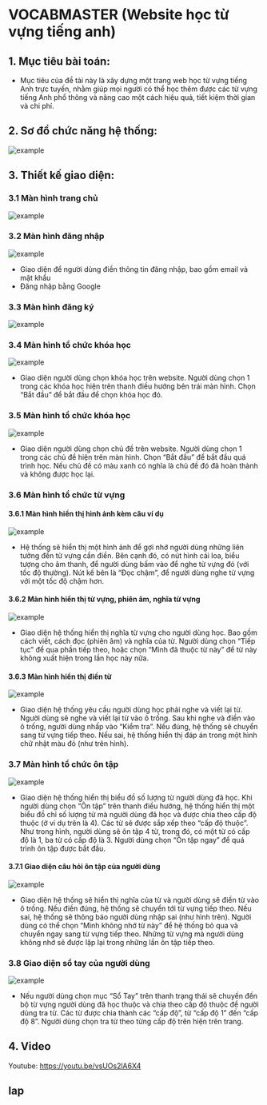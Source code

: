 # VOCABMASTER (Website học từ vựng tiếng anh)

## 1. Mục tiêu bài toán:

- Mục tiêu của đề tài này là xây dựng một trang web học từ vựng tiếng Anh trực tuyến, nhằm giúp mọi người có thể học thêm được các từ vựng tiếng Anh phổ thông và nâng cao một cách hiệu quả, tiết kiệm thời gian và chi phí.

## 2. Sơ đồ chức năng hệ thống:

![example](../web_vocab_master/imgReadme/SoDoHeThong.jpg)

## 3. Thiết kế giao diện:

### 3.1 Màn hình trang chủ

![example](../web_vocab_master/imgReadme/HomePage.png)

### 3.2 Màn hình đăng nhập

![example](../web_vocab_master/imgReadme/login.png)

- Giao diện để người dùng điền thông tin đăng nhập, bao gồm email và mật khẩu
- Đăng nhập bằng Google

### 3.3 Màn hình đăng ký

![example](../web_vocab_master/imgReadme/signup.png)

### 3.4 Màn hình tổ chức khóa học

![example](../web_vocab_master/imgReadme/KhoaHoc.png)

- Giao diện người dùng chọn khóa học trên website. Người dùng chọn 1 trong các khóa học hiện trên thanh điều hướng bên trái màn hình. Chọn “Bắt đầu” để bắt đầu để chọn khóa học đó.

### 3.5 Màn hình tổ chức khóa học

![example](../web_vocab_master/imgReadme/BaiHoc.png)

- Giao diện người dùng chọn chủ đề trên website. Người dùng chọn 1 trong các chủ đề hiện trên màn hình. Chọn “Bắt đầu” để bắt đầu quá trình học. Nếu chủ đề có màu xanh có nghĩa là chủ đề đó đã hoàn thành và không được học lại.

### 3.6 Màn hình tổ chức từ vựng

#### 3.6.1 Màn hình hiển thị hình ảnh kèm câu ví dụ

![example](../web_vocab_master/imgReadme/TuVung1.png)

- Hệ thống sẽ hiển thị một hình ảnh để gợi nhớ người dùng những liên tưởng đến từ vựng cần điền. Bên cạnh đó, có nút hình cái loa, biểu tượng cho âm thanh, để người dùng bấm vào để nghe từ vựng đó (với tốc độ thường). Nút kế bên là “Đọc chậm”, để người dùng nghe từ vựng với một tốc độ chậm hơn.

#### 3.6.2 Màn hình hiển thị từ vựng, phiên âm, nghĩa từ vựng

![example](../web_vocab_master/imgReadme/TuVung2.png)

- Giao diện hệ thống hiển thị nghĩa từ vựng cho người dùng học. Bao gồm cách viết, cách đọc (phiên âm) và nghĩa của từ. Người dùng chọn “Tiếp tục” để qua phần tiếp theo, hoặc chọn “Mình đã thuộc từ này” để từ này không xuất hiện trong lần học này nữa.

#### 3.6.3 Màn hình hiển thị điền từ

![example](../web_vocab_master/imgReadme/TuVung3.png)

- Giao diện hệ thống yêu cầu người dùng học phải nghe và viết lại từ. Người dùng sẽ nghe và viết lại từ vào ô trống. Sau khi nghe và điền vào ô trống, người dùng nhấp vào “Kiểm tra”. Nếu đúng, hệ thống sẽ chuyển sang từ vựng tiếp theo. Nếu sai, hệ thống hiển thị đáp án trong một hình chữ nhật màu đỏ (như trên hình).

### 3.7 Màn hình tổ chức ôn tập

![example](../web_vocab_master/imgReadme/OnTap.png)

- Giao diện hệ thống hiển thị biểu đồ số lượng từ người dùng đã học. Khi người dùng chọn “Ôn tập” trên thanh điều hướng, hệ thống hiển thị một biểu đồ chỉ số lượng từ mà người dùng đã học và được chia theo cấp độ thuộc (ở ví dụ trên là 4). Các từ sẽ được sắp xếp theo “cấp độ thuộc”. Như trong hình, người dùng sẽ ôn tập 4 từ, trong đó, có một từ có cấp độ là 1, ba từ có cấp độ là 3. Người dùng chọn “Ôn tập ngay” để quá trình ôn tập được bắt đầu.

#### 3.7.1 Giao diện câu hỏi ôn tập của người dùng

![example](../web_vocab_master/imgReadme/CauHoiOnTap.png)

- Giao diện hệ thống sẽ hiển thị nghĩa của từ và người dùng sẽ điền từ vào ô trống. Nếu điền đúng, hệ thống sẽ chuyển tới từ vựng tiếp theo. Nếu sai, hệ thống sẽ thông báo người dùng nhập sai (như hình trên). Người dùng có thể chọn “Mình không nhớ từ này” để hệ thống bỏ qua và chuyển ngay sang từ vựng tiếp theo. Những từ vựng mà người dùng không nhớ sẽ được lặp lại trong những lần ôn tập tiếp theo.

### 3.8 Giao diện sổ tay của người dùng

![example](../web_vocab_master/imgReadme/SoTay.png)

- Nếu người dùng chọn mục “Sổ Tay” trên thanh trạng thái sẽ chuyến đến bộ từ vựng người dùng đã học thuộc và chia theo cấp độ thuộc để người dùng tra từ. Các từ được chia thành các “cấp độ”, từ “cấp độ 1” đến “cấp độ 8”. Người dùng chọn tra từ theo từng cấp độ trên hiện trên trang.

## 4. Video

Youtube: https://youtu.be/vsUOs2lA6X4

## lap

